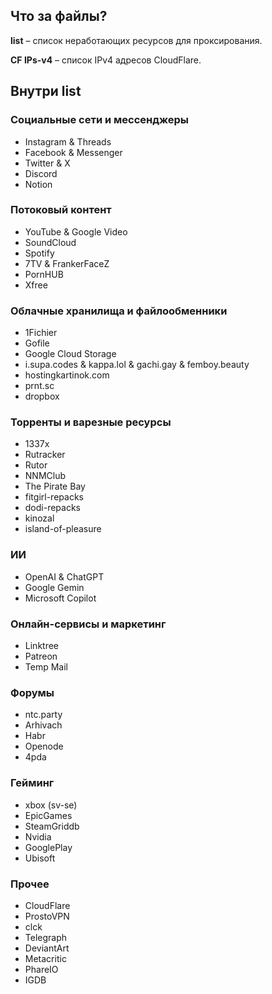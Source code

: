 ## Что за файлы?
**list** – список неработающих ресурсов для проксирования.  

**CF IPs-v4** – список IPv4 адресов CloudFlare.

## Внутри **list**
### Социальные сети и мессенджеры
- Instagram & Threads
- Facebook & Messenger
- Twitter & X
- Discord
- Notion
### Потоковый контент
- YouTube & Google Video
- SoundCloud
- Spotify
- 7TV & FrankerFaceZ
- PornHUB
- Xfree
### Облачные хранилища и файлообменники
- 1Fichier
- Gofile
- Google Cloud Storage
- i.supa.codes & kappa.lol & gachi.gay & femboy.beauty
- hostingkartinok.com
- prnt.sc
- dropbox
### Торренты и варезные ресурсы
- 1337x
- Rutracker
- Rutor
- NNMClub
- The Pirate Bay
- fitgirl-repacks
- dodi-repacks
- kinozal
- island-of-pleasure
### ИИ
- OpenAI & ChatGPT
- Google Gemin
- Microsoft Copilot
### Онлайн-сервисы и маркетинг
- Linktree
- Patreon
- Temp Mail
### Форумы
- ntc.party
- Arhivach
- Habr
- Openode
- 4pda
### Гейминг
- xbox (sv-se)
- EpicGames
- SteamGriddb
- Nvidia
- GooglePlay
- Ubisoft
### Прочее
- CloudFlare
- ProstoVPN
- clck
- Telegraph
- DeviantArt
- Metacritic
- PhareIO
- IGDB
